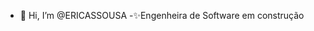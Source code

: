 - 👋 Hi, I’m @ERICASSOUSA
-✨Engenheira de Software em construção 
<!---
ERICASSOUSA/ERICASSOUSA is a ✨ special ✨ repository because its `README.md` (this file) appears on your GitHub profile.
You can click the Preview link to take a look at your changes.
--->
